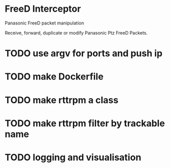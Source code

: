 # FreeD Interceptor
Panasonic FreeD packet manipulation

Receive, forward, duplicate or modify Panasonic Ptz FreeD Packets. 

# TODO use argv for ports and push ip 
# TODO make Dockerfile
# TODO make rttrpm a class 
# TODO make rttrpm filter by trackable name
# TODO logging and visualisation